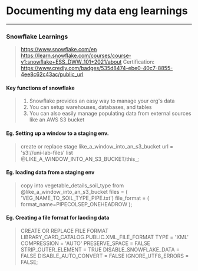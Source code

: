 # Documenting my data eng learnings
___
### Snowflake Learnings 
> https://www.snowflake.com/en
> https://learn.snowflake.com/courses/course-v1:snowflake+ESS_DWW_101+2021/about
> Certification: https://www.credly.com/badges/535d8474-ebe0-40c7-8855-4ee8c62c43ac/public_url

#### Key functions of snowflake
> 1) Snowflake provides an easy way to manage your org's data
> 2) You can setup warehouses, databases, and tables
> 3) You can also easily manage populating data from external sources like an AWS S3 bucket 


#### Eg. Setting up a window to a staging env.  
> create or replace stage like_a_window_into_an_s3_bucket url = 's3://uni-lab-files'
> list @LIKE_A_WINDOW_INTO_AN_S3_BUCKET/this_;

#### Eg. loading data from a staging env
> copy into vegetable_details_soil_type
> from @like_a_window_into_an_s3_bucket
> files = ( 'VEG_NAME_TO_SOIL_TYPE_PIPE.txt')
> file_format = ( format_name=PIPECOLSEP_ONEHEADROW );

#### Eg. Creating a file format for laoding data
> CREATE OR REPLACE FILE FORMAT LIBRARY_CARD_CATALOG.PUBLIC.XML_FILE_FORMAT 
> TYPE = 'XML' 
> COMPRESSION = 'AUTO' 
> PRESERVE_SPACE = FALSE 
> STRIP_OUTER_ELEMENT = TRUE 
> DISABLE_SNOWFLAKE_DATA = FALSE 
> DISABLE_AUTO_CONVERT = FALSE 
> IGNORE_UTF8_ERRORS = FALSE; 
  
